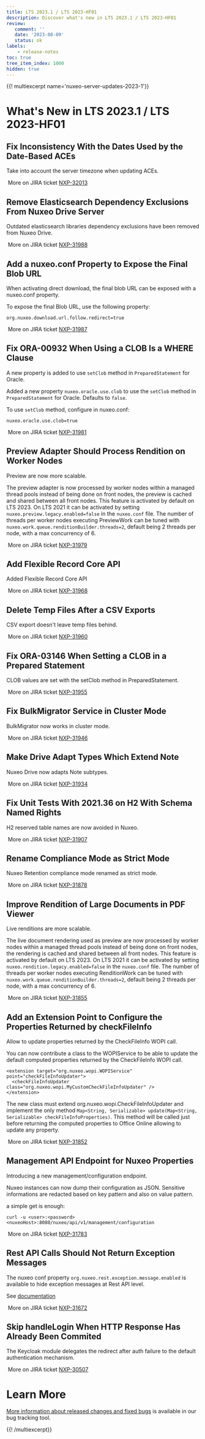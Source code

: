 ```yaml
---
title: LTS 2023.1 / LTS 2023-HF01
description: Discover what's new in LTS 2023.1 / LTS 2023-HF01
review:
   comment: ''
   date: '2023-08-09'
   status: ok
labels:
    - release-notes
toc: true
tree_item_index: 1000
hidden: true
---
```


{{! multiexcerpt name='nuxeo-server-updates-2023-1'}}
# What's New in LTS 2023.1 / LTS 2023-HF01

## Fix Inconsistency With the Dates Used by the Date-Based ACEs

Take into account the server timezone when updating ACEs.

<i class=fa fa-long-arrow-right aria-hidden=true></i>&nbsp;More on JIRA ticket [NXP-32013](https://jira.nuxeo.com/browse/NXP-32013)

## Remove Elasticsearch Dependency Exclusions From Nuxeo Drive Server

Outdated elasticsearch libraries dependency exclusions have been removed from Nuxeo Drive.

<i class=fa fa-long-arrow-right aria-hidden=true></i>&nbsp;More on JIRA ticket [NXP-31988](https://jira.nuxeo.com/browse/NXP-31988)

## Add a nuxeo.conf Property to Expose the Final Blob URL

When activating direct download, the final blob URL can be exposed with a nuxeo.conf property.

To expose the final Blob URL, use the following  property:

```
org.nuxeo.download.url.follow.redirect=true
```

<i class=fa fa-long-arrow-right aria-hidden=true></i>&nbsp;More on JIRA ticket [NXP-31987](https://jira.nuxeo.com/browse/NXP-31987)

## Fix ORA-00932 When Using a CLOB Is a WHERE Clause

A new property is added to use `setClob` method in `PreparedStatement` for Oracle.

Added a new property `nuxeo.oracle.use.clob` to use the `setClob` method in `PreparedStatement` for Oracle. Defaults to `false`.

To use `setClob` method, configure in nuxeo.conf:

```
nuxeo.oracle.use.clob=true

```

<i class=fa fa-long-arrow-right aria-hidden=true></i>&nbsp;More on JIRA ticket [NXP-31981](https://jira.nuxeo.com/browse/NXP-31981)

## Preview Adapter Should Process Rendition on Worker Nodes

Preview are now more scalable.

The preview adapter is now processed by worker nodes within a managed thread pools instead of being done on front nodes, the preview is cached and shared between all front nodes.
This feature is activated by default on LTS 2023.
On LTS 2021 it can be activated by setting `nuxeo.preview.legacy.enabled=false` in the `nuxeo.conf` file.
The number of threads per worker nodes executing PreviewWork can be tuned with `nuxeo.work.queue.renditionBuilder.threads=2`, default being 2 threads per node, with a max concurrency of 6.

<i class=fa fa-long-arrow-right aria-hidden=true></i>&nbsp;More on JIRA ticket [NXP-31979](https://jira.nuxeo.com/browse/NXP-31979)

## Add Flexible Record Core API

Added Flexible Record Core API

<i class=fa fa-long-arrow-right aria-hidden=true></i>&nbsp;More on JIRA ticket [NXP-31968](https://jira.nuxeo.com/browse/NXP-31968)

## Delete Temp Files After a CSV Exports

CSV export doesn't leave temp files behind.

<i class=fa fa-long-arrow-right aria-hidden=true></i>&nbsp;More on JIRA ticket [NXP-31960](https://jira.nuxeo.com/browse/NXP-31960)

## Fix ORA-03146 When Setting a CLOB in a Prepared Statement

CLOB values are set with the setClob method in PreparedStatement.

<i class=fa fa-long-arrow-right aria-hidden=true></i>&nbsp;More on JIRA ticket [NXP-31955](https://jira.nuxeo.com/browse/NXP-31955)

## Fix BulkMigrator Service in Cluster Mode

BulkMigrator now works in cluster mode.

<i class=fa fa-long-arrow-right aria-hidden=true></i>&nbsp;More on JIRA ticket [NXP-31946](https://jira.nuxeo.com/browse/NXP-31946)

## Make Drive Adapt Types Which Extend Note

Nuxeo Drive now adapts Note subtypes.

<i class=fa fa-long-arrow-right aria-hidden=true></i>&nbsp;More on JIRA ticket [NXP-31934](https://jira.nuxeo.com/browse/NXP-31934)

## Fix Unit Tests With 2021.36 on H2 With Schema Named Rights

H2 reserved table names are now avoided in Nuxeo.

<i class=fa fa-long-arrow-right aria-hidden=true></i>&nbsp;More on JIRA ticket [NXP-31907](https://jira.nuxeo.com/browse/NXP-31907)

## Rename Compliance Mode as Strict Mode

Nuxeo Retention compliance mode renamed as strict mode.

<i class=fa fa-long-arrow-right aria-hidden=true></i>&nbsp;More on JIRA ticket [NXP-31878](https://jira.nuxeo.com/browse/NXP-31878)

## Improve Rendition of Large Documents in PDF Viewer

Live renditions are more scalable.

The live document rendering used as preview are now processed by worker nodes within a managed thread pools instead of being done on front nodes, the rendering is cached and shared between all front nodes.
This feature is activated by default on LTS 2023.
On LTS 2021 it can be activated by setting `nuxeo.rendition.legacy.enabled=false` in the `nuxeo.conf` file.
The number of threads per worker nodes executing RenditionWork can be tuned with `nuxeo.work.queue.renditionBuilder.threads=2`, default being 2 threads per node, with a max concurrency of 6.

<i class=fa fa-long-arrow-right aria-hidden=true></i>&nbsp;More on JIRA ticket [NXP-31855](https://jira.nuxeo.com/browse/NXP-31855)

## Add an Extension Point to Configure the Properties Returned by checkFileInfo

Allow to update properties returned by the CheckFileInfo WOPI call.

You can now contribute a class to the WOPIService to be able to update the default computed properties returned by the CheckFileInfo WOPI call.

```
<extension target="org.nuxeo.wopi.WOPIService" point="checkFileInfoUpdater">
  <checkFileInfoUpdater class="org.nuxeo.wopi.MyCustomCheckFileInfoUpdater" />
</extension>
```

The new class must extend org.nuxeo.wopi.CheckFileInfoUpdater and implement the only method `Map<String, Serializable> update(Map<String, Serializable> checkFileInfoProperties)`. This method will be called just before returning the computed properties to Office Online allowing to update any property.

<i class=fa fa-long-arrow-right aria-hidden=true></i>&nbsp;More on JIRA ticket [NXP-31852](https://jira.nuxeo.com/browse/NXP-31852)

## Management API Endpoint for Nuxeo Properties

Introducing a new management/configuration endpoint.

Nuxeo instances can now dump their configuration as JSON. Sensitive informations are redacted based on key pattern and also on value pattern.

a simple get is enough:

```
curl -u <user>:<password> <nuxeoHost>:8080/nuxeo/api/v1/management/configuration
```

<i class=fa fa-long-arrow-right aria-hidden=true></i>&nbsp;More on JIRA ticket [NXP-31783](https://jira.nuxeo.com/browse/NXP-31783)

## Rest API Calls Should Not Return Exception Messages

The nuxeo conf property `org.nuxeo.rest.exception.message.enabled` is available to hide exception messages at Rest API level.

See [documentation](https://doc.nuxeo.com/nxdoc/configuration-parameters-index-nuxeoconf/#orgnuxeorestexceptionmessageenabled)

<i class=fa fa-long-arrow-right aria-hidden=true></i>&nbsp;More on JIRA ticket [NXP-31672](https://jira.nuxeo.com/browse/NXP-31672)

## Skip handleLogin When HTTP Response Has Already Been Commited

The Keycloak module delegates the redirect after auth failure to the default authentication mechanism.

<i class=fa fa-long-arrow-right aria-hidden=true></i>&nbsp;More on JIRA ticket [NXP-30507](https://jira.nuxeo.com/browse/NXP-30507)


# Learn More

[More information about released changes and fixed bugs](https://jira.nuxeo.com/secure/ReleaseNote.jspa?projectId=10011&version=22336) is available in our bug tracking tool.

{{! /multiexcerpt}}
